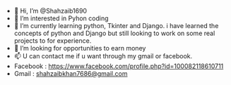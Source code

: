 - 👋 Hi, I’m @Shahzaib1690
- 👀 I’m interested in Pyhon coding
- 🌱 I’m currently learning python, Tkinter and Django. i have learned the concepts of python and Django but still looking to work on some real projects to for experience.
- 💞️ I’m looking for opportunities to earn money
- 📫 U can contact me if u want through my gmail or facebook. 
- Facebook :   https://www.facebook.com/profile.php?id=100082118610711
- Gmail : shahzaibkhan7686@gmail.com


